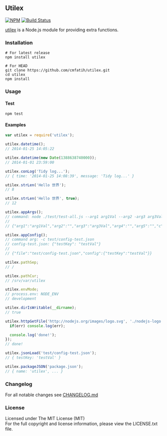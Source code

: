 ## Utilex
[![NPM][npm-image]][npm-url] [![Build Status][travis-image]][travis-url]

[utilex](http://github.com/cmfatih/utilex) is a Node.js module for providing extra functions.  

### Installation

```
# For latest release
npm install utilex

# For HEAD
git clone https://github.com/cmfatih/utilex.git
cd utilex
npm install
```

### Usage

#### Test
```
npm test
```

#### Examples

```javascript
var utilex = require('utilex');

utilex.datetime();
// 2014-01-25 14:05:22

utilex.datetime(new Date(1388638740000));
// 2014-01-01 23:59:00

utilex.conLog('Tidy log...');
// { time: '2014-01-25 14:08:39', message: 'Tidy log...' }

utilex.strLen('Hello 世界');
// 8

utilex.strLen('Hello 世界', true);
// 12

utilex.appArgs();
// command: node ./test/test-all.js --arg1 arg1Val --arg2 -arg3 arg3Val arg4 arg5 -c test/config-test.json
//
// {"arg1":"arg1Val","arg2":"","arg3":"arg3Val","arg4":"","arg5":"","c":"test/config-test.json"}

utilex.appConfig();
// command arg: -c test/config-test.json
// config-test.json: {"testKey": "testVal"}
//
// {"file":"test/config-test.json","config":{"testKey":"testVal"}}

utilex.pathSep;
// /

utilex.pathCur;
// /srv/var/utilex

utilex.envMode;
// process.env: NODE_ENV
// development

utilex.dirIsWritable(__dirname);
// true

utilex.httpGetFile('http://nodejs.org/images/logo.svg', './nodejs-logo.svg', function(err, fp) {
  if(err) console.log(err);

  console.log('done!');
});
// done!

utilex.jsonLoad('test/config-test.json');
// { testKey: 'testVal' }

utilex.packageJSON('package.json');
// { name: 'utilex', ... }
```

### Changelog

For all notable changes see [CHANGELOG.md](https://github.com/cmfatih/utilex/blob/master/CHANGELOG.md)

### License

Licensed under The MIT License (MIT)  
For the full copyright and license information, please view the LICENSE.txt file.

[npm-url]: http://npmjs.org/package/utilex
[npm-image]: https://badge.fury.io/js/utilex.png

[travis-url]: https://travis-ci.org/cmfatih/utilex
[travis-image]: https://travis-ci.org/cmfatih/utilex.svg?branch=master